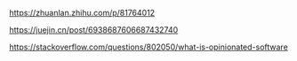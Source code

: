 https://zhuanlan.zhihu.com/p/81764012

https://juejin.cn/post/6938687606687432740

https://stackoverflow.com/questions/802050/what-is-opinionated-software